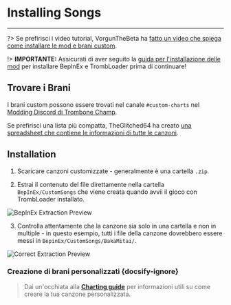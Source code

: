 # Installing Songs
---
?> Se prefirisci i video tutorial, VorgunTheBeta ha [fatto un video che spiega come installare le mod e brani custom](https://youtu.be/pSwNSGx-P5c).

!> **IMPORTANTE:** Assicurati di aver seguito la [guida per l'installazione delle mod](installing-mods) per installare BepInEx e TrombLoader prima di continuare!

## Trovare i Brani

I brani custom possono essere trovati nel canale `#custom-charts` nel [Modding Discord di Trombone Champ](https://discord.gg/KVzKRsbetJ).

Se prefirisci una lista più compatta, TheGlitched64 ha creato [una spreadsheet che contiene le informazioni di tutte le canzoni](https://docs.google.com/spreadsheets/d/1xpoUnHdSJFqOQEK_637-HCECYtJsgK91oY4dRuDMtik/edit?usp=sharing).

## Installation

1. Scaricare canzoni customizzate - generalmente è una cartella `.zip`.

2. Estrai il contenuto del file direttamente nella cartella `BepInEx/CustomSongs` che viene creata quando avvii il gioco con TrombLoader installato.

![BepInEx Extraction Preview](../docs/files/customsongextract.png)

3. Controlla attentamente che la canzone sia solo in una cartella e non in multiple - in questo esempio, tutti i file della canzone dovrebbero essere messi in `BepinEx/CustomSongs/BakaMitai/`.

![Correct Extraction Preview](../docs/files/customsongcorrect.png)

### Creazione di brani personalizzati {docsify-ignore}

> Dai un'occhiata alla [**Charting guide**](creating-charts) per informazioni utili su come creare la tua canzone personalizzata.